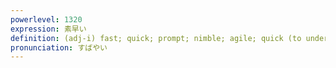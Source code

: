 ```yaml
---
powerlevel: 1320
expression: 素早い
definition: (adj-i) fast; quick; prompt; nimble; agile; quick (to understand); sharp (judgement); (P)
pronunciation: すばやい
---
```

